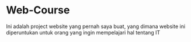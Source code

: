 # Web-Course
Ini adalah project website yang pernah saya buat, yang dimana website ini diperuntukan untuk orang yang ingin mempelajari hal tentang IT
